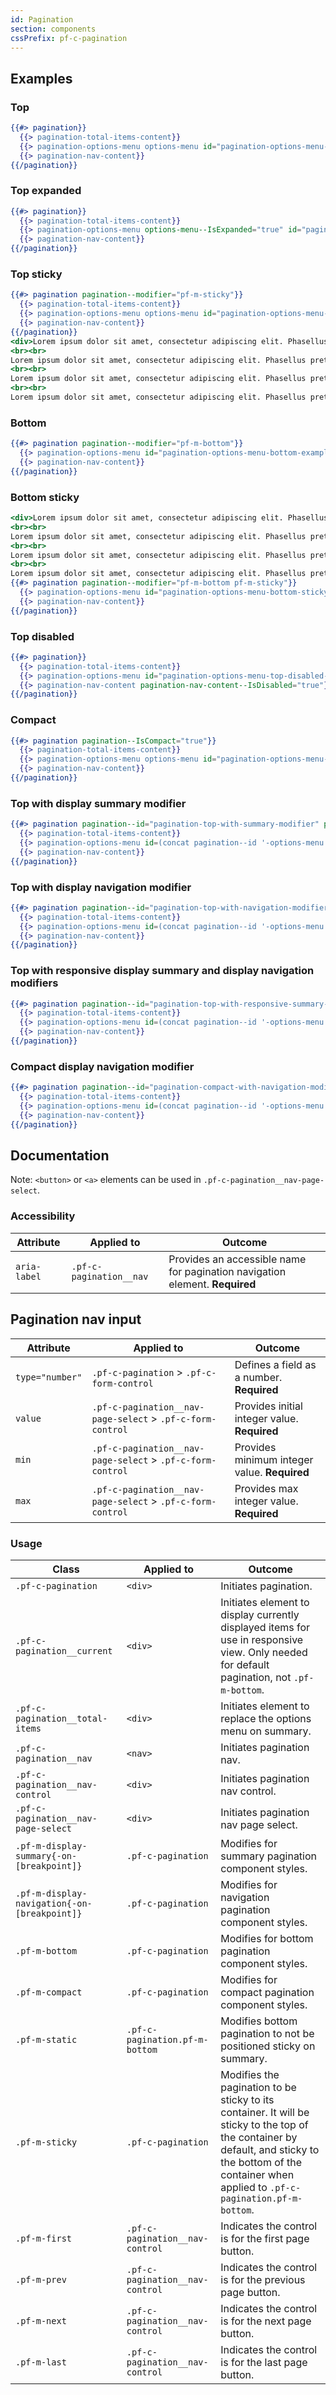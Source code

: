 ```yaml
---
id: Pagination
section: components
cssPrefix: pf-c-pagination
---
```


## Examples
### Top
```hbs
{{#> pagination}}
  {{> pagination-total-items-content}}
  {{> pagination-options-menu options-menu id="pagination-options-menu-top-example" options-menu--IsText="true"}}
  {{> pagination-nav-content}}
{{/pagination}}
```

### Top expanded
```hbs
{{#> pagination}}
  {{> pagination-total-items-content}}
  {{> pagination-options-menu options-menu--IsExpanded="true" id="pagination-options-menu-top-expanded-example" options-menu--IsText="true"}}
  {{> pagination-nav-content}}
{{/pagination}}
```

### Top sticky
```hbs
{{#> pagination pagination--modifier="pf-m-sticky"}}
  {{> pagination-total-items-content}}
  {{> pagination-options-menu options-menu id="pagination-options-menu-top-example" options-menu--IsText="true"}}
  {{> pagination-nav-content}}
{{/pagination}}
<div>Lorem ipsum dolor sit amet, consectetur adipiscing elit. Phasellus pretium est a porttitor vehicula. Quisque vel commodo urna. Morbi mattis rutrum ante, id vehicula ex accumsan ut. Morbi viverra, eros vel porttitor facilisis, eros purus aliquet erat, nec lobortis felis elit pulvinar sem. Vivamus vulputate, risus eget commodo eleifend, eros nibh porta quam, vitae lacinia leo libero at magna. Maecenas aliquam sagittis orci, et posuere nisi ultrices sit amet. Aliquam ex odio, malesuada sed posuere quis, pellentesque at mauris. Phasellus venenatis massa ex, eget pulvinar libero auctor pretium. Aliquam erat volutpat. Duis euismod justo in quam ullamcorper, in commodo massa vulputate.</div>
<br><br>
Lorem ipsum dolor sit amet, consectetur adipiscing elit. Phasellus pretium est a porttitor vehicula. Quisque vel commodo urna. Morbi mattis rutrum ante, id vehicula ex accumsan ut. Morbi viverra, eros vel porttitor facilisis, eros purus aliquet erat, nec lobortis felis elit pulvinar sem. Vivamus vulputate, risus eget commodo eleifend, eros nibh porta quam, vitae lacinia leo libero at magna. Maecenas aliquam sagittis orci, et posuere nisi ultrices sit amet. Aliquam ex odio, malesuada sed posuere quis, pellentesque at mauris. Phasellus venenatis massa ex, eget pulvinar libero auctor pretium. Aliquam erat volutpat. Duis euismod justo in quam ullamcorper, in commodo massa vulputate.</div>
<br><br>
Lorem ipsum dolor sit amet, consectetur adipiscing elit. Phasellus pretium est a porttitor vehicula. Quisque vel commodo urna. Morbi mattis rutrum ante, id vehicula ex accumsan ut. Morbi viverra, eros vel porttitor facilisis, eros purus aliquet erat, nec lobortis felis elit pulvinar sem. Vivamus vulputate, risus eget commodo eleifend, eros nibh porta quam, vitae lacinia leo libero at magna. Maecenas aliquam sagittis orci, et posuere nisi ultrices sit amet. Aliquam ex odio, malesuada sed posuere quis, pellentesque at mauris. Phasellus venenatis massa ex, eget pulvinar libero auctor pretium. Aliquam erat volutpat. Duis euismod justo in quam ullamcorper, in commodo massa vulputate.</div>
<br><br>
Lorem ipsum dolor sit amet, consectetur adipiscing elit. Phasellus pretium est a porttitor vehicula. Quisque vel commodo urna. Morbi mattis rutrum ante, id vehicula ex accumsan ut. Morbi viverra, eros vel porttitor facilisis, eros purus aliquet erat, nec lobortis felis elit pulvinar sem. Vivamus vulputate, risus eget commodo eleifend, eros nibh porta quam, vitae lacinia leo libero at magna. Maecenas aliquam sagittis orci, et posuere nisi ultrices sit amet. Aliquam ex odio, malesuada sed posuere quis, pellentesque at mauris. Phasellus venenatis massa ex, eget pulvinar libero auctor pretium. Aliquam erat volutpat. Duis euismod justo in quam ullamcorper, in commodo massa vulputate.</div>
```

### Bottom
```hbs
{{#> pagination pagination--modifier="pf-m-bottom"}}
  {{> pagination-options-menu id="pagination-options-menu-bottom-example" options-menu--IsText="true" pagination-options-menu--modifier="pf-m-top"}}
  {{> pagination-nav-content}}
{{/pagination}}
```

### Bottom sticky
```hbs
<div>Lorem ipsum dolor sit amet, consectetur adipiscing elit. Phasellus pretium est a porttitor vehicula. Quisque vel commodo urna. Morbi mattis rutrum ante, id vehicula ex accumsan ut. Morbi viverra, eros vel porttitor facilisis, eros purus aliquet erat, nec lobortis felis elit pulvinar sem. Vivamus vulputate, risus eget commodo eleifend, eros nibh porta quam, vitae lacinia leo libero at magna. Maecenas aliquam sagittis orci, et posuere nisi ultrices sit amet. Aliquam ex odio, malesuada sed posuere quis, pellentesque at mauris. Phasellus venenatis massa ex, eget pulvinar libero auctor pretium. Aliquam erat volutpat. Duis euismod justo in quam ullamcorper, in commodo massa vulputate.</div>
<br><br>
Lorem ipsum dolor sit amet, consectetur adipiscing elit. Phasellus pretium est a porttitor vehicula. Quisque vel commodo urna. Morbi mattis rutrum ante, id vehicula ex accumsan ut. Morbi viverra, eros vel porttitor facilisis, eros purus aliquet erat, nec lobortis felis elit pulvinar sem. Vivamus vulputate, risus eget commodo eleifend, eros nibh porta quam, vitae lacinia leo libero at magna. Maecenas aliquam sagittis orci, et posuere nisi ultrices sit amet. Aliquam ex odio, malesuada sed posuere quis, pellentesque at mauris. Phasellus venenatis massa ex, eget pulvinar libero auctor pretium. Aliquam erat volutpat. Duis euismod justo in quam ullamcorper, in commodo massa vulputate.</div>
<br><br>
Lorem ipsum dolor sit amet, consectetur adipiscing elit. Phasellus pretium est a porttitor vehicula. Quisque vel commodo urna. Morbi mattis rutrum ante, id vehicula ex accumsan ut. Morbi viverra, eros vel porttitor facilisis, eros purus aliquet erat, nec lobortis felis elit pulvinar sem. Vivamus vulputate, risus eget commodo eleifend, eros nibh porta quam, vitae lacinia leo libero at magna. Maecenas aliquam sagittis orci, et posuere nisi ultrices sit amet. Aliquam ex odio, malesuada sed posuere quis, pellentesque at mauris. Phasellus venenatis massa ex, eget pulvinar libero auctor pretium. Aliquam erat volutpat. Duis euismod justo in quam ullamcorper, in commodo massa vulputate.</div>
<br><br>
Lorem ipsum dolor sit amet, consectetur adipiscing elit. Phasellus pretium est a porttitor vehicula. Quisque vel commodo urna. Morbi mattis rutrum ante, id vehicula ex accumsan ut. Morbi viverra, eros vel porttitor facilisis, eros purus aliquet erat, nec lobortis felis elit pulvinar sem. Vivamus vulputate, risus eget commodo eleifend, eros nibh porta quam, vitae lacinia leo libero at magna. Maecenas aliquam sagittis orci, et posuere nisi ultrices sit amet. Aliquam ex odio, malesuada sed posuere quis, pellentesque at mauris. Phasellus venenatis massa ex, eget pulvinar libero auctor pretium. Aliquam erat volutpat. Duis euismod justo in quam ullamcorper, in commodo massa vulputate.</div>
{{#> pagination pagination--modifier="pf-m-bottom pf-m-sticky"}}
  {{> pagination-options-menu id="pagination-options-menu-bottom-sticky-example" options-menu--IsText="true" pagination-options-menu--modifier="pf-m-top"}}
  {{> pagination-nav-content}}
{{/pagination}}
```

### Top disabled
```hbs
{{#> pagination}}
  {{> pagination-total-items-content}}
  {{> pagination-options-menu id="pagination-options-menu-top-disabled-example" options-menu--IsText="true" options-menu-toggle--IsDisabled="true"}}
  {{> pagination-nav-content pagination-nav-content--IsDisabled="true"}}
{{/pagination}}
```

### Compact
```hbs
{{#> pagination pagination--IsCompact="true"}}
  {{> pagination-total-items-content}}
  {{> pagination-options-menu options-menu id="pagination-options-menu-compact-example" options-menu--IsText="true"}}
  {{> pagination-nav-content}}
{{/pagination}}
```

### Top with display summary modifier
```hbs
{{#> pagination pagination--id="pagination-top-with-summary-modifier" pagination--modifier="pf-m-display-summary"}}
  {{> pagination-total-items-content}}
  {{> pagination-options-menu id=(concat pagination--id '-options-menu') options-menu--IsText="true"}}
  {{> pagination-nav-content}}
{{/pagination}}
```

### Top with display navigation modifier
```hbs
{{#> pagination pagination--id="pagination-top-with-navigation-modifier" pagination--modifier="pf-m-display-navigation"}}
  {{> pagination-total-items-content}}
  {{> pagination-options-menu id=(concat pagination--id '-options-menu') options-menu--IsText="true"}}
  {{> pagination-nav-content}}
{{/pagination}}
```

### Top with responsive display summary and display navigation modifiers
```hbs
{{#> pagination pagination--id="pagination-top-with-responsive-summary-navigation-modifiers" pagination--modifier="pf-m-display-summary pf-m-display-navigation-on-lg pf-m-display-summary-on-xl pf-m-display-navigation-on-2xl"}}
  {{> pagination-total-items-content}}
  {{> pagination-options-menu id=(concat pagination--id '-options-menu') options-menu--IsText="true"}}
  {{> pagination-nav-content}}
{{/pagination}}
```

### Compact display navigation modifier
```hbs
{{#> pagination pagination--id="pagination-compact-with-navigation-modifier" pagination--IsCompact="true" pagination--modifier="pf-m-display-navigation"}}
  {{> pagination-total-items-content}}
  {{> pagination-options-menu id=(concat pagination--id '-options-menu') options-menu--IsText="true"}}
  {{> pagination-nav-content}}
{{/pagination}}
```

## Documentation
Note: `<button>` or `<a>` elements can be used in `.pf-c-pagination__nav-page-select`.

### Accessibility
| Attribute | Applied to | Outcome |
| -- | -- | -- |
| `aria-label`  | `.pf-c-pagination__nav` |  Provides an accessible name for pagination navigation element. **Required** |

## Pagination nav input

| Attribute | Applied to | Outcome |
| -- | -- | -- |
| `type="number"` | `.pf-c-pagination` > `.pf-c-form-control` | Defines a field as a number. **Required** |
| `value` | `.pf-c-pagination__nav-page-select` > `.pf-c-form-control` | Provides initial integer value. **Required** |
| `min` | `.pf-c-pagination__nav-page-select` > `.pf-c-form-control` | Provides minimum integer value. **Required** |
| `max` | `.pf-c-pagination__nav-page-select` > `.pf-c-form-control` | Provides max integer value. **Required** |

### Usage
| Class | Applied to | Outcome |
| -- | -- | -- |
| `.pf-c-pagination` | `<div>` |  Initiates pagination. |
| `.pf-c-pagination__current` | `<div>` |  Initiates element to display currently displayed items for use in responsive view. Only needed for default pagination, not `.pf-m-bottom`. |
| `.pf-c-pagination__total-items` | `<div>` | Initiates element to replace the options menu on summary. |
| `.pf-c-pagination__nav` | `<nav>` |  Initiates pagination nav. |
| `.pf-c-pagination__nav-control` | `<div>` |  Initiates pagination nav control. |
| `.pf-c-pagination__nav-page-select` | `<div>` |  Initiates pagination nav page select. |
| `.pf-m-display-summary{-on-[breakpoint]}` | `.pf-c-pagination` | Modifies for summary pagination component styles. |
| `.pf-m-display-navigation{-on-[breakpoint]}` | `.pf-c-pagination` | Modifies for navigation pagination component styles. |
| `.pf-m-bottom` | `.pf-c-pagination` | Modifies for bottom pagination component styles. |
| `.pf-m-compact` | `.pf-c-pagination` | Modifies for compact pagination component styles. |
| `.pf-m-static` | `.pf-c-pagination.pf-m-bottom` | Modifies bottom pagination to not be positioned sticky on summary. |
| `.pf-m-sticky` | `.pf-c-pagination` | Modifies the pagination to be sticky to its container. It will be sticky to the top of the container by default, and sticky to the bottom of the container when applied to `.pf-c-pagination.pf-m-bottom`. |
| `.pf-m-first` | `.pf-c-pagination__nav-control` | Indicates the control is for the first page button. |
| `.pf-m-prev` | `.pf-c-pagination__nav-control` | Indicates the control is for the previous page button. |
| `.pf-m-next` | `.pf-c-pagination__nav-control` | Indicates the control is for the next page button. |
| `.pf-m-last` | `.pf-c-pagination__nav-control` | Indicates the control is for the last page button. |
